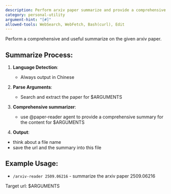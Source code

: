 ```yaml
---
description: Perform arxiv paper summarize and provide a comprehensive report
category: personal-utility
argument-hint: "[#]"
allowed-tools: WebSearch, WebFetch, Bash(curl), Edit
---
```


Perform a comprehensive and useful summarize on the given arxiv paper.

## Summarize Process:

1. **Language Detection**:
   - Always output in Chinese

2. **Parse Arguments**:
   - Search and extract the paper for $ARGUMENTS

2. **Comprehensive summarizer**:
   - use @paper-reader agent to provide a comprehensive summary for the content for $ARGUMENTS

3. **Output**:
  - think about a file name
  - save the url and the summary into this file

## Example Usage:
- `/arxiv-reader 2509.06216` - summarize the arxiv paper 2509.06216

Target url: $ARGUMENTS
